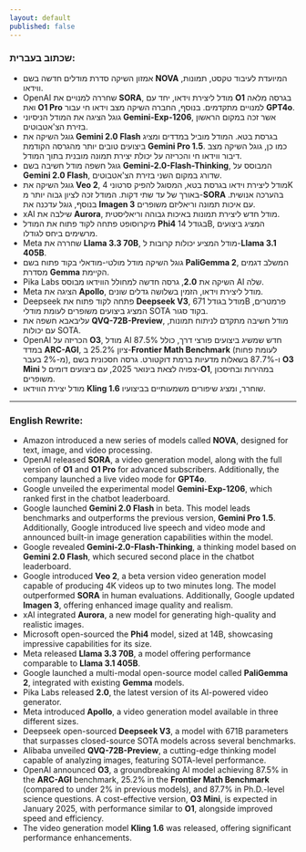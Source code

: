 ```yaml
---
layout: default
published: false
---
```


### שכתוב בעברית:

- אמזון השיקה סדרת מודלים חדשה בשם **NOVA** המיועדת לעיבוד טקסט, תמונות, ווידאו.  
- OpenAI שחררה למנויים את **SORA**, מודל ליצירת וידאו, יחד עם **O1** בגרסה מלאה ואת **O1 Pro** למנויים מתקדמים. בנוסף, החברה השיקה מצב וידאו חי עבור **GPT4o**.  
- גוגל הציגה את המודל הניסיוני **Gemini-Exp-1206**, אשר זכה במקום הראשון בזירת הצ'אטבוטים.  
- גוגל השיקה את **Gemini 2.0 Flash** בגרסת בטא. המודל מוביל במדדים ומציג ביצועים טובים יותר מהגרסה הקודמת **Gemini Pro 1.5**. כמו כן, גוגל השיקה מצב דיבור ווידאו חי והכריזה על יכולת יצירת תמונה מובנית בתוך המודל.  
- גוגל חשפה מודל חשיבה בשם **Gemini-2.0-Flash-Thinking**, המבוסס על **Gemini 2.0 Flash**, שדורג במקום השני בזירת הצ'אטבוטים.  
- גוגל השיקה את **Veo 2**, מודל ליצירת וידאו בגרסת בטא, המסוגל להפיק סרטוני 4K באורך של עד שתי דקות. המודל זכה לציון גבוה יותר מ-**SORA** בהערכה אנושית. בנוסף, גוגל עדכנה את **Imagen 3** עם איכות תמונה וריאליזם משופרים.  
- xAI שילבה את **Aurora**, מודל חדש ליצירת תמונות באיכות גבוהה וריאליסטית.  
- מיקרוסופט פתחה לקוד פתוח את המודל **Phi4** בגודל 14B, המציג ביצועים מרשימים ביחס לגודלו.  
- Meta שחררה את **Llama 3.3 70B**, מודל המציע יכולות קרובות ל-**Llama 3.1 405B**.  
- גוגל השיקה מודל מולטי-מודאלי בקוד פתוח בשם **PaliGemma 2**, המשלב דגמים מסדרת **Gemma** הקיימת.  
- Pika Labs השיקה את **2.0**, גרסה חדשה למחולל הווידאו מבוסס AI שלה.  
- Meta הציגה את **Apollo**, מודל ליצירת וידאו, הזמין בשלושה גדלים שונים.  
- Deepseek פתחה לקוד פתוח את **Deepseek V3**, מודל בגודל 671B פרמטרים, המציג ביצועים משופרים לעומת מודלי SOTA בקוד סגור.  
- עליבאבא חשפה את **QVQ-72B-Preview**, מודל חשיבה מתקדם לניתוח תמונות, עם יכולות SOTA.  
- OpenAI הכריזה על **O3**, מודל AI חדש שמשיג ביצועים פורצי דרך, כולל 87.5% במדד **ARC-AGI**, ציון 25.2% ב-**Frontier Math Benchmark** (לעומת פחות מ-2% בעבר), ו-87.7% בשאלות מדעיות ברמת דוקטורט. גרסה חסכונית בשם **O3 Mini** צפויה לצאת בינואר 2025, עם ביצועים דומים ל-**O1**, במהירות ובחיסכון משופרים.  
- מודל יצירת הווידאו **Kling 1.6** שוחרר, ומציג שיפורים משמעותיים בביצועיו.  

---

### English Rewrite:

- Amazon introduced a new series of models called **NOVA**, designed for text, image, and video processing.  
- OpenAI released **SORA**, a video generation model, along with the full version of **O1** and **O1 Pro** for advanced subscribers. Additionally, the company launched a live video mode for **GPT4o**.  
- Google unveiled the experimental model **Gemini-Exp-1206**, which ranked first in the chatbot leaderboard.  
- Google launched **Gemini 2.0 Flash** in beta. This model leads benchmarks and outperforms the previous version, **Gemini Pro 1.5**. Additionally, Google introduced live speech and video mode and announced built-in image generation capabilities within the model.  
- Google revealed **Gemini-2.0-Flash-Thinking**, a thinking model based on **Gemini 2.0 Flash**, which secured second place in the chatbot leaderboard.  
- Google introduced **Veo 2**, a beta version video generation model capable of producing 4K videos up to two minutes long. The model outperformed **SORA** in human evaluations. Additionally, Google updated **Imagen 3**, offering enhanced image quality and realism.  
- xAI integrated **Aurora**, a new model for generating high-quality and realistic images.  
- Microsoft open-sourced the **Phi4** model, sized at 14B, showcasing impressive capabilities for its size.  
- Meta released **Llama 3.3 70B**, a model offering performance comparable to **Llama 3.1 405B**.  
- Google launched a multi-modal open-source model called **PaliGemma 2**, integrated with existing **Gemma** models.  
- Pika Labs released **2.0**, the latest version of its AI-powered video generator.  
- Meta introduced **Apollo**, a video generation model available in three different sizes.  
- Deepseek open-sourced **Deepseek V3**, a model with 671B parameters that surpasses closed-source SOTA models across several benchmarks.  
- Alibaba unveiled **QVQ-72B-Preview**, a cutting-edge thinking model capable of analyzing images, featuring SOTA-level performance.  
- OpenAI announced **O3**, a groundbreaking AI model achieving 87.5% in the **ARC-AGI** benchmark, 25.2% in the **Frontier Math Benchmark** (compared to under 2% in previous models), and 87.7% in Ph.D.-level science questions. A cost-effective version, **O3 Mini**, is expected in January 2025, with performance similar to **O1**, alongside improved speed and efficiency.  
- The video generation model **Kling 1.6** was released, offering significant performance enhancements.  







